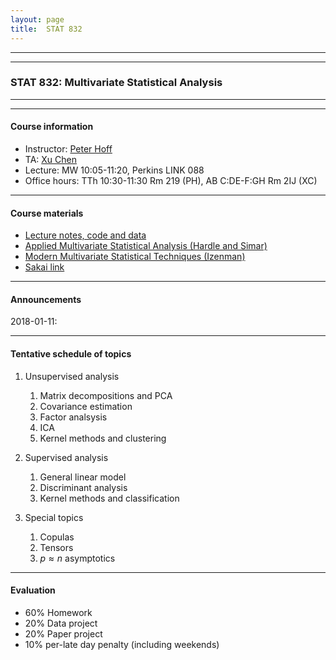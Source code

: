```yaml
---
layout: page
title:  STAT 832 
---
```



---
---



### STAT 832: Multivariate Statistical Analysis


---
---

#### Course information
* Instructor: [Peter Hoff](https://pdhoff.github.io/) 
* TA: [Xu Chen](https://stat.duke.edu/people/xu-chen) 
* Lecture: MW 10:05-11:20, Perkins LINK 088
* Office hours: TTh 10:30-11:30 Rm 219 (PH),   AB  C:DE-F:GH Rm 2IJ (XC)     

---

#### Course materials 
* [Lecture notes, code and data](http://www.stat.duke.edu/~pdh10/Teaching/832/)
* [Applied Multivariate Statistical Analysis (Hardle and Simar)](http://www.springer.com/us/book/9783662451700) 
* [Modern Multivariate Statistical Techniques (Izenman)](http://www.springer.com/us/book/9780387781884)     
* [Sakai link](https://sakai.duke.edu/portal/site/25f8a160-5596-4947-8fcc-f26900f671a2)

---

#### Announcements  

2018-01-11:



---


#### Tentative schedule of topics  
1. Unsupervised analysis
   1. Matrix decompositions and PCA  
   2. Covariance estimation
   3. Factor analsysis
   4. ICA 
   5. Kernel methods and clustering


2. Supervised analysis
   1. General linear model 
   2. Discriminant analysis 
   3. Kernel methods and classification

3. Special topics
   1. Copulas 
   2. Tensors
   3. $p\approx n$ asymptotics 



---

#### Evaluation
* 60% Homework 
* 20% Data project
* 20% Paper project 
* 10% per-late day penalty (including weekends) 


